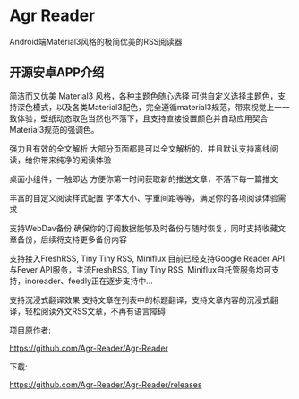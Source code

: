 # Agr Reader
Android端Material3风格的极简优美的RSS阅读器
## 开源安卓APP介绍
简洁而又优美 Material3 风格，各种主题色随心选择
可供自定义选择主题色，支持深色模式，以及各类Material3配色，完全遵循material3规范，带来视觉上一一致体验，壁纸动态取色当然也不落下，且支持直接设置颜色并自动应用契合Material3规范的强调色。

强力且有效的全文解析
大部分页面都是可以全文解析的，并且默认支持离线阅读，给你带来纯净的阅读体验

桌面小组件，一触即达
方便你第一时间获取新的推送文章，不落下每一篇推文

丰富的自定义阅读样式配置
字体大小、字重间距等等，满足你的各项阅读体验需求

支持WebDav备份
确保你的订阅数据能够及时备份与随时恢复，同时支持收藏文章备份，后续将支持更多备份内容

支持接入FreshRSS, Tiny Tiny RSS, Miniflux
目前已经支持Google Reader API与Fever API服务，主流FreshRSS, Tiny Tiny RSS, Miniflux自托管服务均可支持，inoreader、feedly正在逐步支持中...

支持沉浸式翻译效果
支持文章在列表中的标题翻译，支持文章内容的沉浸式翻译，轻松阅读外文RSS文章，不再有语言障碍

 项目原作者:
 
 https://github.com/Agr-Reader/Agr-Reader

 下载:
 
 https://github.com/Agr-Reader/Agr-Reader/releases
 
